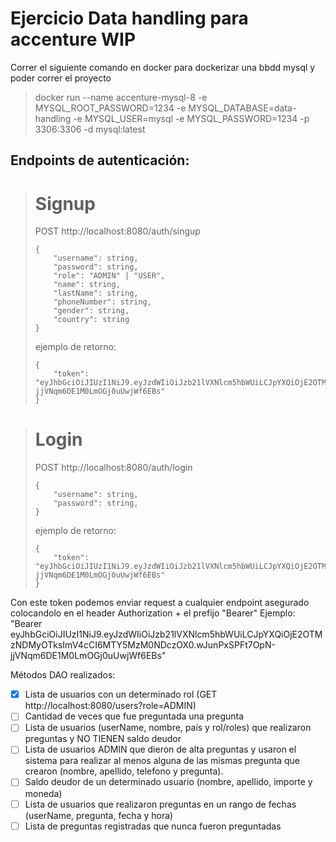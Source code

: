 # Ejercicio Data handling para accenture WIP

Correr el siguiente comando en docker para dockerizar una bbdd mysql y poder correr el proyecto
> docker run --name accenture-mysql-8 -e MYSQL_ROOT_PASSWORD=1234 -e MYSQL_DATABASE=data-handling -e MYSQL_USER=mysql -e MYSQL_PASSWORD=1234 -p 3306:3306 -d mysql:latest

## Endpoints de autenticación:
> # Signup  
> POST http://localhost:8080/auth/singup
> ```
> {  
>     "username": string,  
>     "password": string,  
>     "role": "ADMIN" | "USER",  
>     "name": string,  
>     "lastName": string,  
>     "phoneNumber": string,  
>     "gender": string,  
>     "country": string  
> }
> ```
>
> ejemplo de retorno:
> ```
> {
>     "token": "eyJhbGciOiJIUzI1NiJ9.eyJzdWIiOiJzb21lVXNlcm5hbWUiLCJpYXQiOjE2OTMzNDMyOTksImV4cCI6MTY5MzM0NDczOX0.wJunPxSPFt7OpN-jjVNqm6DE1M0LmOGj0uUwjWf6EBs"
> }
> ```

> # Login
> POST http://localhost:8080/auth/login
> ```
> {  
>     "username": string,  
>     "password": string,
> }
> ```
>
> ejemplo de retorno:
> ```
> {
>     "token": "eyJhbGciOiJIUzI1NiJ9.eyJzdWIiOiJzb21lVXNlcm5hbWUiLCJpYXQiOjE2OTMzNDMyOTksImV4cCI6MTY5MzM0NDczOX0.wJunPxSPFt7OpN-jjVNqm6DE1M0LmOGj0uUwjWf6EBs"
> }
> ```

 Con este token podemos enviar request a cualquier endpoint asegurado colocandolo en el header Authorization + el prefijo "Bearer"
 Ejemplo:  
 "Bearer eyJhbGciOiJIUzI1NiJ9.eyJzdWIiOiJzb21lVXNlcm5hbWUiLCJpYXQiOjE2OTMzNDMyOTksImV4cCI6MTY5MzM0NDczOX0.wJunPxSPFt7OpN-jjVNqm6DE1M0LmOGj0uUwjWf6EBs"

Métodos DAO realizados:
- [x] Lista de usuarios con un determinado rol  (GET http://localhost:8080/users?role=ADMIN)
- [ ] Cantidad de veces que fue preguntada una pregunta  
- [ ] Lista de usuarios (userName, nombre, país y rol/roles) que realizaron preguntas y NO TIENEN saldo deudor  
- [ ] Lista de usuarios ADMIN que dieron de alta preguntas y usaron el sistema para realizar al menos alguna de las mismas pregunta que crearon (nombre, apellido, telefono y pregunta).  
- [ ] Saldo deudor de un determinado usuario (nombre, apellido, importe y moneda)  
- [ ] Lista de usuarios que realizaron preguntas en un rango de fechas (userName, pregunta, fecha y hora)  
- [ ] Lista de preguntas registradas que nunca fueron preguntadas  